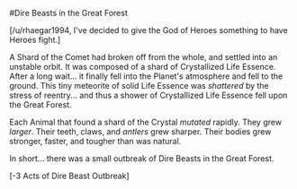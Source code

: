 #Dire Beasts in the Great Forest

[/u/rhaegar1994, I've decided to give the God of Heroes something to have Heroes fight.]

A Shard of the Comet had broken off from the whole, and settled into an unstable orbit. It was composed of a shard of Crystallized Life Essence. After a long wait... it finally fell into the Planet's atmosphere and fell to the ground. This tiny meteorite of solid Life Essence was *shattered* by the stress of reentry... and thus a shower of Crystallized Life Essence fell upon the Great Forest.

Each Animal that found a shard of the Crystal *mutated* rapidly. They grew *larger*. Their teeth, claws, and *antlers* grew sharper. Their bodies grew stronger, faster, and tougher than was natural.

In short... there was a small outbreak of Dire Beasts in the Great Forest.

[-3 Acts of Dire Beast Outbreak]